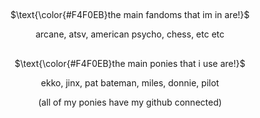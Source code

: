 ## 
<p align="center">
$\text{\color{#F4F0EB}the main fandoms that im in are!}$

<p align="center">
  arcane, atsv, american psycho, chess, etc etc

## 
<p align="center">
$\text{\color{#F4F0EB}the main ponies that i use are!}$

<p align="center">
  ekko, jinx, pat bateman, miles, donnie, pilot

<p align="center"> 
(all of my ponies have my github connected)

